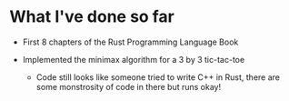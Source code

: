 # What I've done so far

- First 8 chapters of the Rust Programming Language Book

- Implemented the minimax algorithm for a 3 by 3 tic-tac-toe
    - Code still looks like someone tried to write C++ in Rust, there are some monstrosity of code in there but runs okay!

